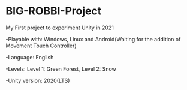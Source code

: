 # BIG-ROBBI-Project
My First project to experiment Unity in 2021

-Playable with: Windows, Linux and Android(Waiting for the addition of Movement Touch Controller)

-Language: English

-Levels: Level 1: Green Forest, Level 2: Snow

-Unity version: 2020(LTS)

